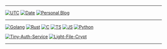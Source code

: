 ------

[![UTC](https://time.vlue.dev/api/badge?tz=UTC&version=0&color=44cc11)](https://time.vlue.dev)
[![Date](https://time.vlue.dev/api/badge?tz=Asia/Seoul&version=0&color=44cc11)](https://time.vlue.dev)
[![Personal Blog](https://badge2.vlue.dev/badge/forthebadge?message=blog&color=44cc11)](https://vlue.dev/)

------

[![Golang](https://badge2.vlue.dev/?message=go&color=007d9c)](https://go.dev/)
[![Rust](https://badge2.vlue.dev/?message=rust&color=f74c00)](https://www.rust-lang.org/)
[![C](https://badge2.vlue.dev/badge/forthebadge?message=c&color=a9bacd&textcolor=3a3a3a)](https://en.wikipedia.org/wiki/C_(programming_language))
[![TS](https://badge2.vlue.dev/badge/forthebadge?message=ts&color=2f74c0)](https://www.typescriptlang.org/)
[![JS](https://badge2.vlue.dev/badge/forthebadge?message=js&color=ead41c&textcolor=3a3a3a)](https://openjsf.org/)
[![Python](https://badge2.vlue.dev/badge/forthebadge?message=python&label=&color=2b5b84)](https://www.python.org/)

[![Tiny-Auth-Service](https://github-readme-stats.vercel.app/api/pin/?username=lemon-mint&theme=dracula&repo=Tiny-Auth-Service)](https://github.com/lemon-mint/Tiny-Auth-Service)
[![Light-File-Crypt](https://github-readme-stats.vercel.app/api/pin/?username=lemon-mint&theme=dracula&repo=Light-File-Crypt)](https://github.com/lemon-mint/Light-File-Crypt)

------
